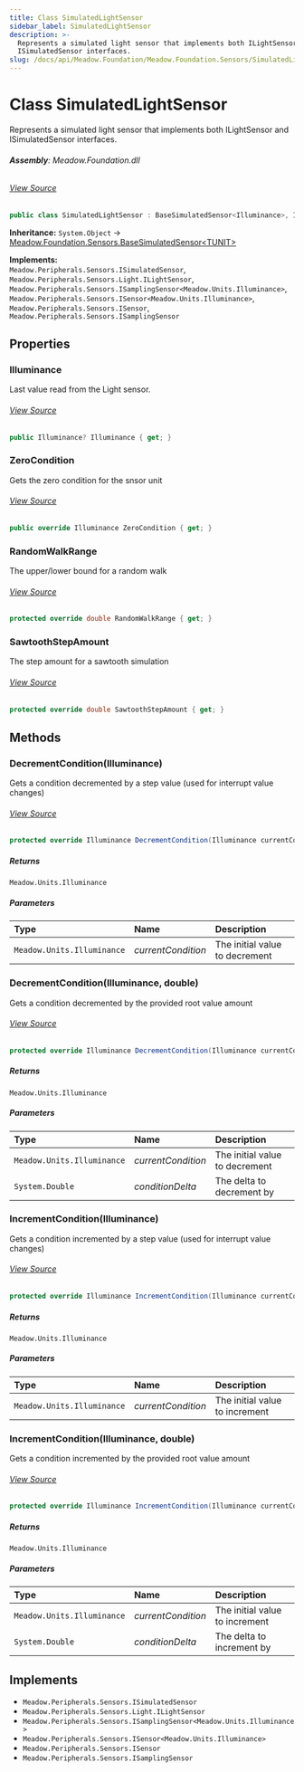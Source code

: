 ```yaml
---
title: Class SimulatedLightSensor
sidebar_label: SimulatedLightSensor
description: >-
  Represents a simulated light sensor that implements both ILightSensor and
  ISimulatedSensor interfaces.
slug: /docs/api/Meadow.Foundation/Meadow.Foundation.Sensors/SimulatedLightSensor
---
```

# Class SimulatedLightSensor
Represents a simulated light sensor that implements both ILightSensor and ISimulatedSensor interfaces.

###### **Assembly**: Meadow.Foundation.dll
###### [View Source](https://github.com/WildernessLabs/Meadow.Foundation.git/blob/develop/Source/Meadow.Foundation.Core/Simulation/Sensors/SimulatedLightSensor.cs#L11)
```csharp title="Declaration"
public class SimulatedLightSensor : BaseSimulatedSensor<Illuminance>, ISimulatedSensor, ILightSensor, ISamplingSensor<Illuminance>, ISensor<Illuminance>, ISensor, ISamplingSensor
```
**Inheritance:** `System.Object` -> [Meadow.Foundation.Sensors.BaseSimulatedSensor&lt;TUNIT&gt;](../Meadow.Foundation.Sensors/BaseSimulatedSensor`TUNIT`)

**Implements:**  
`Meadow.Peripherals.Sensors.ISimulatedSensor`, `Meadow.Peripherals.Sensors.Light.ILightSensor`, `Meadow.Peripherals.Sensors.ISamplingSensor<Meadow.Units.Illuminance>`, `Meadow.Peripherals.Sensors.ISensor<Meadow.Units.Illuminance>`, `Meadow.Peripherals.Sensors.ISensor`, `Meadow.Peripherals.Sensors.ISamplingSensor`

## Properties
### Illuminance
Last value read from the Light sensor.
###### [View Source](https://github.com/WildernessLabs/Meadow.Foundation.git/blob/develop/Source/Meadow.Foundation.Core/Simulation/Sensors/SimulatedLightSensor.cs#L39)
```csharp title="Declaration"
public Illuminance? Illuminance { get; }
```
### ZeroCondition
Gets the zero condition for the snsor unit
###### [View Source](https://github.com/WildernessLabs/Meadow.Foundation.git/blob/develop/Source/Meadow.Foundation.Core/Simulation/Sensors/SimulatedLightSensor.cs#L42)
```csharp title="Declaration"
public override Illuminance ZeroCondition { get; }
```
### RandomWalkRange
The upper/lower bound for a random walk
###### [View Source](https://github.com/WildernessLabs/Meadow.Foundation.git/blob/develop/Source/Meadow.Foundation.Core/Simulation/Sensors/SimulatedLightSensor.cs#L45)
```csharp title="Declaration"
protected override double RandomWalkRange { get; }
```
### SawtoothStepAmount
The step amount for a sawtooth simulation
###### [View Source](https://github.com/WildernessLabs/Meadow.Foundation.git/blob/develop/Source/Meadow.Foundation.Core/Simulation/Sensors/SimulatedLightSensor.cs#L48)
```csharp title="Declaration"
protected override double SawtoothStepAmount { get; }
```
## Methods
### DecrementCondition(Illuminance)
Gets a condition decremented by a step value (used for interrupt value changes)
###### [View Source](https://github.com/WildernessLabs/Meadow.Foundation.git/blob/develop/Source/Meadow.Foundation.Core/Simulation/Sensors/SimulatedLightSensor.cs#L51)
```csharp title="Declaration"
protected override Illuminance DecrementCondition(Illuminance currentCondition)
```

##### Returns

`Meadow.Units.Illuminance`

##### Parameters

| Type | Name | Description |
|:--- |:--- |:--- |
| `Meadow.Units.Illuminance` | *currentCondition* | The initial value to decrement |

### DecrementCondition(Illuminance, double)
Gets a condition decremented by the provided root value amount
###### [View Source](https://github.com/WildernessLabs/Meadow.Foundation.git/blob/develop/Source/Meadow.Foundation.Core/Simulation/Sensors/SimulatedLightSensor.cs#L57)
```csharp title="Declaration"
protected override Illuminance DecrementCondition(Illuminance currentCondition, double conditionDelta)
```

##### Returns

`Meadow.Units.Illuminance`

##### Parameters

| Type | Name | Description |
|:--- |:--- |:--- |
| `Meadow.Units.Illuminance` | *currentCondition* | The initial value to decrement |
| `System.Double` | *conditionDelta* | The delta to decrement by |

### IncrementCondition(Illuminance)
Gets a condition incremented by a step value (used for interrupt value changes)
###### [View Source](https://github.com/WildernessLabs/Meadow.Foundation.git/blob/develop/Source/Meadow.Foundation.Core/Simulation/Sensors/SimulatedLightSensor.cs#L63)
```csharp title="Declaration"
protected override Illuminance IncrementCondition(Illuminance currentCondition)
```

##### Returns

`Meadow.Units.Illuminance`

##### Parameters

| Type | Name | Description |
|:--- |:--- |:--- |
| `Meadow.Units.Illuminance` | *currentCondition* | The initial value to increment |

### IncrementCondition(Illuminance, double)
Gets a condition incremented by the provided root value amount
###### [View Source](https://github.com/WildernessLabs/Meadow.Foundation.git/blob/develop/Source/Meadow.Foundation.Core/Simulation/Sensors/SimulatedLightSensor.cs#L69)
```csharp title="Declaration"
protected override Illuminance IncrementCondition(Illuminance currentCondition, double conditionDelta)
```

##### Returns

`Meadow.Units.Illuminance`

##### Parameters

| Type | Name | Description |
|:--- |:--- |:--- |
| `Meadow.Units.Illuminance` | *currentCondition* | The initial value to increment |
| `System.Double` | *conditionDelta* | The delta to increment by |


## Implements

* `Meadow.Peripherals.Sensors.ISimulatedSensor`
* `Meadow.Peripherals.Sensors.Light.ILightSensor`
* `Meadow.Peripherals.Sensors.ISamplingSensor<Meadow.Units.Illuminance>`
* `Meadow.Peripherals.Sensors.ISensor<Meadow.Units.Illuminance>`
* `Meadow.Peripherals.Sensors.ISensor`
* `Meadow.Peripherals.Sensors.ISamplingSensor`
